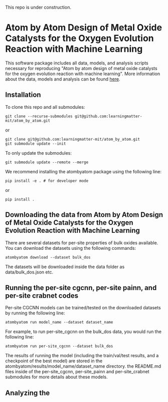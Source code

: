 This repo is under construction.

# Atom by Atom Design of Metal Oxide Catalysts for the Oxygen Evolution Reaction with Machine Learning

This software package includes all data, models, and analysis scripts necessary for reproducing "Atom by atom design of metal oxide catalysts for the oxygen evolution reaction with machine learning". More information about the data, models and analysis can be found [here](https://doi.org/10.48550/arXiv.2305.19930).


## Installation 

To clone this repo and all submodules:
```
git clone --recurse-submodules git@github.com:learningmatter-mit/atom_by_atom.git
```
or
```
git clone git@github.com:learningmatter-mit/atom_by_atom.git
git submodule update --init
```

To only update the submodules:
```
git submodule update --remote --merge
```

We recommend installing the atombyatom package using the following line:
```
pip install -e . # for developer mode
```
or 
```
pip install . 
```


## Downloading the data from Atom by Atom Design of Metal Oxide Catalysts for the Oxygen Evolution Reaction with Machine Learning

There are several datasets for per-site properties of bulk oxides available. You can download the datasets using the following commands: 
```
atombyatom download --dataset bulk_dos
```

The datasets will be downloaded inside the data folder as data/bulk_dos.json etc.

## Running the per-site cgcnn, per-site painn, and per-site crabnet codes

Per-site CGCNN models can be trained/tested on the downloaded datasets by running the following line:
```
atombyatom run model_name --dataset dataset_name
```

For example, to run per-site_cgcnn on the bulk_dos data, you would run the following line:
```
atombyatom run per-site_cgcnn --dataset bulk_dos
```

The results of running the model (including the train/val/test results, and a checkpoint of the best model) are stored in the atombyatom/results/model_name/dataset_name directory. the README.md files inside of the per-site_cgcnn, per-site_painn and per-site_crabnet submodules for more details about these models. 

## Analyzing the  
